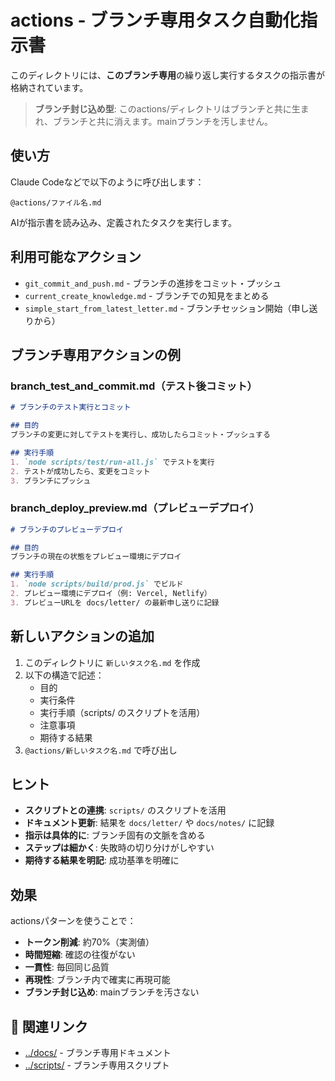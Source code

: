 # actions - ブランチ専用タスク自動化指示書

このディレクトリには、**このブランチ専用**の繰り返し実行するタスクの指示書が格納されています。

> **ブランチ封じ込め型**: このactions/ディレクトリはブランチと共に生まれ、ブランチと共に消えます。mainブランチを汚しません。

## 使い方

Claude Codeなどで以下のように呼び出します：

```
@actions/ファイル名.md
```

AIが指示書を読み込み、定義されたタスクを実行します。

## 利用可能なアクション

- `git_commit_and_push.md` - ブランチの進捗をコミット・プッシュ
- `current_create_knowledge.md` - ブランチでの知見をまとめる
- `simple_start_from_latest_letter.md` - ブランチセッション開始（申し送りから）

## ブランチ専用アクションの例

### branch_test_and_commit.md（テスト後コミット）

```markdown
# ブランチのテスト実行とコミット

## 目的
ブランチの変更に対してテストを実行し、成功したらコミット・プッシュする

## 実行手順
1. `node scripts/test/run-all.js` でテストを実行
2. テストが成功したら、変更をコミット
3. ブランチにプッシュ
```

### branch_deploy_preview.md（プレビューデプロイ）

```markdown
# ブランチのプレビューデプロイ

## 目的
ブランチの現在の状態をプレビュー環境にデプロイ

## 実行手順
1. `node scripts/build/prod.js` でビルド
2. プレビュー環境にデプロイ（例: Vercel, Netlify）
3. プレビューURLを docs/letter/ の最新申し送りに記録
```

## 新しいアクションの追加

1. このディレクトリに `新しいタスク名.md` を作成
2. 以下の構造で記述：
   - 目的
   - 実行条件
   - 実行手順（scripts/ のスクリプトを活用）
   - 注意事項
   - 期待する結果
3. `@actions/新しいタスク名.md` で呼び出し

## ヒント

- **スクリプトとの連携**: `scripts/` のスクリプトを活用
- **ドキュメント更新**: 結果を `docs/letter/` や `docs/notes/` に記録
- **指示は具体的に**: ブランチ固有の文脈を含める
- **ステップは細かく**: 失敗時の切り分けがしやすい
- **期待する結果を明記**: 成功基準を明確に

## 効果

actionsパターンを使うことで：
- **トークン削減**: 約70%（実測値）
- **時間短縮**: 確認の往復がない
- **一貫性**: 毎回同じ品質
- **再現性**: ブランチ内で確実に再現可能
- **ブランチ封じ込め**: mainブランチを汚さない

## 🔗 関連リンク

- [../docs/](../docs/) - ブランチ専用ドキュメント
- [../scripts/](../scripts/) - ブランチ専用スクリプト
